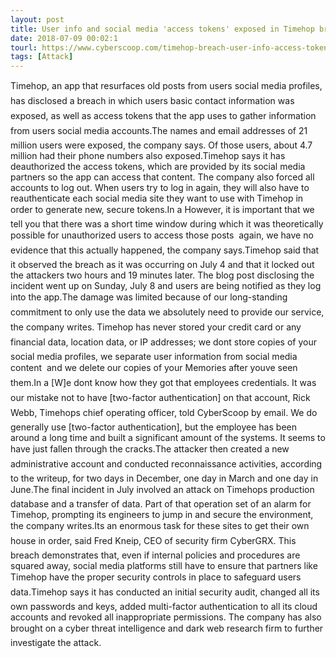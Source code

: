 ```yaml
---
layout: post
title: User info and social media 'access tokens' exposed in Timehop breach
date: 2018-07-09 00:02:1
tourl: https://www.cyberscoop.com/timehop-breach-user-info-access-tokens/?category_news=technology
tags: [Attack]
---
```

Timehop, an app that resurfaces old posts from users social media profiles, has disclosed a breach in which users basic contact information was exposed, as well as access tokens that the app uses to gather information from users social media accounts.The names and email addresses of 21 million users were exposed, the company says. Of those users, about 4.7 million had their phone numbers also exposed.Timehop says it has deauthorized the access tokens, which are provided by its social media partners so the app can access that content. The company also forced all accounts to log out. When users try to log in again, they will also have to reauthenticate each social media site they want to use with Timehop in order to generate new, secure tokens.In a However, it is important that we tell you that there was a short time window during which it was theoretically possible for unauthorized users to access those posts  again, we have no evidence that this actually happened, the company says.Timehop said that it observed the breach as it was occurring on July 4 and that it locked out the attackers two hours and 19 minutes later. The blog post disclosing the incident went up on Sunday, July 8 and users are being notified as they log into the app.The damage was limited because of our long-standing commitment to only use the data we absolutely need to provide our service, the company writes. Timehop has never stored your credit card or any financial data, location data, or IP addresses; we dont store copies of your social media profiles, we separate user information from social media content  and we delete our copies of your Memories after youve seen them.In a [W]e dont know how they got that employees credentials. It was our mistake not to have [two-factor authentication] on that account, Rick Webb, Timehops chief operating officer, told CyberScoop by email. We do generally use [two-factor authentication], but the employee has been around a long time and built a significant amount of the systems. It seems to have just fallen through the cracks.The attacker then created a new administrative account and conducted reconnaissance activities, according to the writeup, for two days in December, one day in March and one day in June.The final incident in July involved an attack on Timehops production database and a transfer of data. Part of that operation set of an alarm for Timehop, prompting its engineers to jump in and secure the environment, the company writes.Its an enormous task for these sites to get their own house in order, said Fred Kneip, CEO of security firm CyberGRX. This breach demonstrates that, even if internal policies and procedures are squared away, social media platforms still have to ensure that partners like Timehop have the proper security controls in place to safeguard users data.Timehop says it has conducted an initial security audit, changed all its own passwords and keys, added multi-factor authentication to all its cloud accounts and revoked all inappropriate permissions. The company has also brought on a cyber threat intelligence and dark web research firm to further investigate the attack.